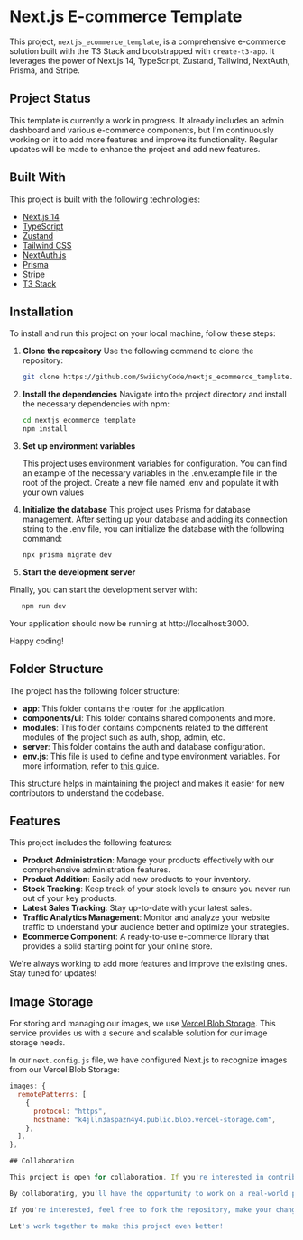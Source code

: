 # Next.js E-commerce Template

This project, `nextjs_ecommerce_template`, is a comprehensive e-commerce solution built with the T3 Stack and bootstrapped with `create-t3-app`. It leverages the power of Next.js 14, TypeScript, Zustand, Tailwind, NextAuth, Prisma, and Stripe.

## Project Status

This template is currently a work in progress. It already includes an admin dashboard and various e-commerce components, but I'm continuously working on it to add more features and improve its functionality. Regular updates will be made to enhance the project and add new features.

## Built With

This project is built with the following technologies:

- [Next.js 14](https://nextjs.org/)
- [TypeScript](https://www.typescriptlang.org/)
- [Zustand](https://github.com/pmndrs/zustand)
- [Tailwind CSS](https://tailwindcss.com/)
- [NextAuth.js](https://next-auth.js.org/)
- [Prisma](https://www.prisma.io/)
- [Stripe](https://stripe.com/)
- [T3 Stack](https://create.t3.gg/)

## Installation

To install and run this project on your local machine, follow these steps:

1. **Clone the repository**
   Use the following command to clone the repository:

   ```bash
   git clone https://github.com/SwiichyCode/nextjs_ecommerce_template.git
   ```

2. **Install the dependencies**
   Navigate into the project directory and install the necessary dependencies with npm:

   ```bash
   cd nextjs_ecommerce_template
   npm install
   ```

3. **Set up environment variables**

   This project uses environment variables for configuration. You can find an example of the necessary variables in the .env.example file in the root of the project. Create a new file named .env and populate it with your own values

4. **Initialize the database**
   This project uses Prisma for database management. After setting up your database and adding its connection string to the .env file, you can initialize the database with the following command:

   ```bash
   npx prisma migrate dev
   ```

5. **Start the development server**

Finally, you can start the development server with:

```bash
   npm run dev
```

Your application should now be running at http://localhost:3000.

Happy coding!

## Folder Structure

The project has the following folder structure:

- **app**: This folder contains the router for the application.
- **components/ui**: This folder contains shared components and more.
- **modules**: This folder contains components related to the different modules of the project such as auth, shop, admin, etc.
- **server**: This folder contains the auth and database configuration.
- **env.js**: This file is used to define and type environment variables. For more information, refer to [this guide](https://create.t3.gg/en/usage/env-variables).

This structure helps in maintaining the project and makes it easier for new contributors to understand the codebase.

## Features

This project includes the following features:

- **Product Administration**: Manage your products effectively with our comprehensive administration features.
- **Product Addition**: Easily add new products to your inventory.
- **Stock Tracking**: Keep track of your stock levels to ensure you never run out of your key products.
- **Latest Sales Tracking**: Stay up-to-date with your latest sales.
- **Traffic Analytics Management**: Monitor and analyze your website traffic to understand your audience better and optimize your strategies.
- **Ecommerce Component**: A ready-to-use e-commerce library that provides a solid starting point for your online store.

We're always working to add more features and improve the existing ones. Stay tuned for updates!

## Image Storage

For storing and managing our images, we use [Vercel Blob Storage](https://vercel.com/docs/concepts/projects/advanced/blobs). This service provides us with a secure and scalable solution for our image storage needs.

In our `next.config.js` file, we have configured Next.js to recognize images from our Vercel Blob Storage:

```javascript
images: {
  remotePatterns: [
    {
      protocol: "https",
      hostname: "k4jlln3aspazn4y4.public.blob.vercel-storage.com",
    },
  ],
},

## Collaboration

This project is open for collaboration. If you're interested in contributing, whether it's adding new features, improving existing ones, or helping with documentation, your help would be greatly appreciated. The project is in its early stages, and there's a lot of room for growth and improvement.

By collaborating, you'll have the opportunity to work on a real-world project and gain experience with the T3 Stack and other modern web technologies. Plus, you'll be part of a community that's passionate about learning and growing together.

If you're interested, feel free to fork the repository, make your changes, and submit a pull request. If you have any questions or need help getting started, don't hesitate to reach out.

Let's work together to make this project even better!
```
